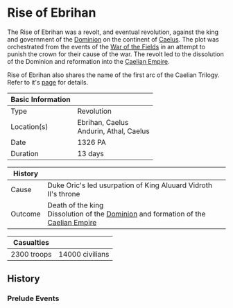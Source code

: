# Rise of Ebrihan

The Rise of Ebrihan was a revolt, and eventual revolution, against the king and government of the [Dominion](../Factions/Nations/dominion_of_anduin.md) on the continent of [Caelus](../Locations/Land/caelus.md). The plot was orchestrated from the events of the [War of the Fields](war_of_the_fields.md) in an attempt to punish the crown for their cause of the war. The revolt led to the dissolution of the Dominion and reformation into the [Caelian Empire](../Factions/Nations/caelian_empire.md).

Rise of Ebrihan also shares the name of the first arc of the Caelian Trilogy. Refer to it's [page](../Campaigns/caelian_trilogy.md#rise-of-ebrihan) for details.

| Basic Information | |
| - | - |
| Type | Revolution |
| Location(s) | Ebrihan, Caelus<br>Andurin, Athal, Caelus |
| Date | 1326 PA |
| Duration | 13 days |

| History | |
| - | - |
| Cause | Duke Oric's led usurpation of King Aluuard Vidroth II's throne |
| Outcome | Death of the king<br>Dissolution of the [Dominion](../Factions/Nations/dominion_of_anduin.md) and formation of the [Caelian Empire](../Factions/Nations/caelian_empire.md) |

| Casualties | |
| - | - |
| 2300 troops | 14000 civilians |

## History

### Prelude Events


